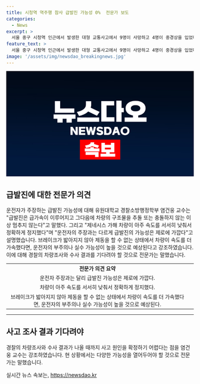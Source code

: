 ```yaml
---
title: 시청역 역주행 참사 급발진 가능성 0%  전문가 보도
categories:
  - News
excerpt: >
  서울 중구 시청역 인근에서 발생한 대형 교통사고에서 9명이 사망하고 4명이 중경상을 입었다. 운전자는 급발진을 주장했지만 전문가들은 이를 부정하며, 사고 차량이 서서히 정지하고 나가야 했음을 강조했다. 유원대학교 교수는 급발진은 속도가 계속 가속되는데, 사고 차량은 서서히 정차했다고 설명하며 운전자의 부주의나 실수 가능성을 언급했다. 경찰은 차량조사와 수사 결과를 토대로 사고 원인을 규명할 예정이다.
feature_text: >
  서울 중구 시청역 인근에서 발생한 대형 교통사고에서 9명이 사망하고 4명이 중경상을 입었다. 운전자는 급발진을 주장했지만 전문가들은 이를 부정하며, 사고 차량이 서서히 정지하고 나가야 했음을 강조했다. 유원대학교 교수는 급발진은 속도가 계속 가속되는데, 사고 차량은 서서히 정차했다고 설명하며 운전자의 부주의나 실수 가능성을 언급했다. 경찰은 차량조사와 수사 결과를 토대로 사고 원인을 규명할 예정이다.
image: '/assets/img/newsdao_breakingnews.jpg'
---
```


<p><img src="/assets/img/newsdao_breakingnews.jpg" alt="ranknews 속보" /></p>

<h2 data-ke-size="size26">급발진에 대한 전문가 의견</h2>

<p data-ke-size="size16">운전자가 주장하는 급발진 가능성에 대해 유원대학교 경찰소방행정학부 염건웅 교수는 "급발진은 급가속이 이루어지고 그다음에 차량의 구조물을 추돌 또는 충돌하지 않는 이상 멈추지 않는다"고 말했다. 그리고 "제네시스 가해 차량이 아주 속도를 서서히 낮춰서 정확하게 정지했다"며 "운전자의 주장과는 다르게 급발진의 가능성은 제로에 가깝다"고 설명했습니다. 브레이크가 밟아지지 않아 제동을 할 수 없는 상태에서 차량이 속도를 더 가속했다면, 운전자의 부주의나 실수 가능성이 높을 것으로 예상된다고 강조하였습니다. 이에 대해 경찰의 차량조사와 수사 결과를 기다려야 할 것으로 전문가는 말했습니다.</p>

<table>
  <tbody>
    <tr>
      <td style="text-align: center; height: 17px;"><b>전문가 의견 요약</b></td>
    </tr>
    <tr>
      <td style="text-align: center; height: 17px;">운전자 주장과는 달리 급발진 가능성은 제로에 가깝다.</td>
    </tr>
    <tr>
      <td style="text-align: center; height: 17px;">차량이 아주 속도를 서서히 낮춰서 정확하게 정지했다.</td>
    </tr>
    <tr>
      <td style="text-align: center; height: 17px;">브레이크가 밟아지지 않아 제동을 할 수 없는 상태에서 차량이 속도를 더 가속했다면, 운전자의 부주의나 실수 가능성이 높을 것으로 예상된다.</td>
      <td></td>
    </tr>
  </tbody>
</table>

<hr>

<h2 data-ke-size="size26">사고 조사 결과 기다려야</h2>

<p data-ke-size="size16">경찰의 차량조사와 수사 결과가 나올 때까지 사고 원인을 확정하기 어렵다는 점을 염건웅 교수는 강조하였습니다. 현 상황에서는 다양한 가능성을 열어두어야 할 것으로 전문가는 말했습니다.</p>
실시간 뉴스 속보는, <a href="https://newsdao.kr" rel="dofollow">https://newsdao.kr</a>


